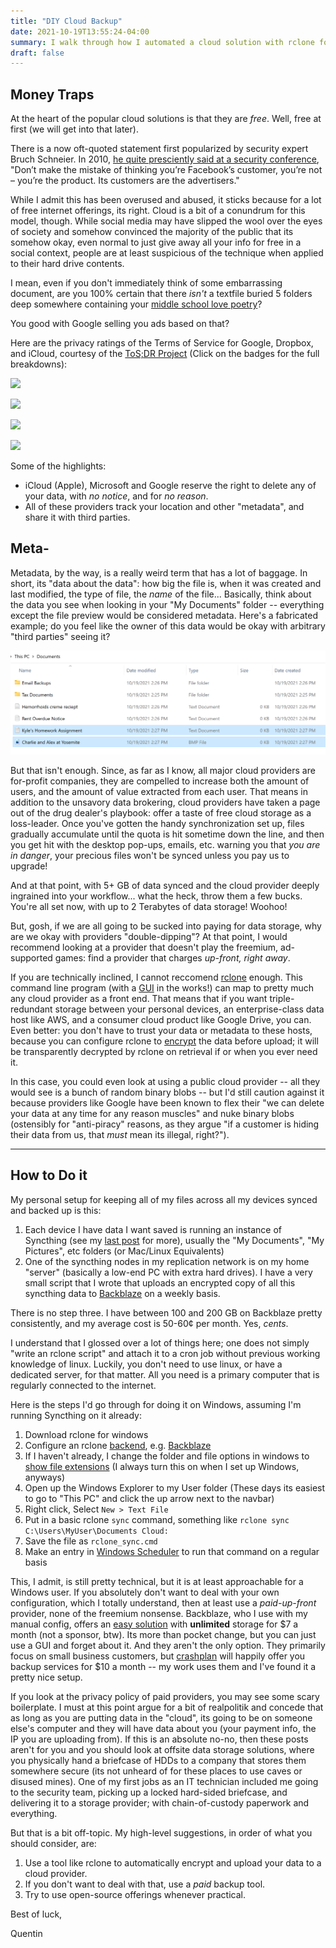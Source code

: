 ```yaml
---
title: "DIY Cloud Backup"
date: 2021-10-19T13:55:24-04:00
summary: I walk through how I automated a cloud solution with rclone for less than a dollar a month.
draft: false
---
```


## Money Traps
At the heart of the popular cloud solutions is that they are *free*. Well, free at first (we will get into that later).

There is a now oft-quoted statement first popularized by security expert Bruch Schneier. In 2010, [he quite presciently said at a security conference](https://www.information-age.com/facebook-is-deliberately-killing-privacy-says-schneier-1290603/), "Don’t make the mistake of thinking you’re Facebook’s customer, you’re not – you’re the product. Its customers are the advertisers."

While I admit this has been overused and abused, it sticks because for a lot of free internet offerings, its right. Cloud is a bit of a conundrum for this model, though. While social media may have slipped the wool over the eyes of society and somehow convinced the majority of the public that its somehow okay, even normal to just give away all your info for free in a social context, people are at least suspicious of the technique when applied to their hard drive contents.

I mean, even if you don't immediately think of some embarrassing document, are you 100% certain that there *isn't* a textfile buried 5 folders deep somewhere containing your [middle school love poetry](https://xkcd.com/1360/)?

You good with Google selling you ads based on that?

Here are the privacy ratings of the Terms of Service for Google, Dropbox, and iCloud, courtesy of the [ToS;DR Project](https://tosdr.org/en/about) (Click on the badges for the full breakdowns):

[![](https://shields.tosdr.org/en_270.svg)](https://tosdr.org/en/service/270)

[![](https://shields.tosdr.org/en_291.svg)](https://tosdr.org/en/service/291)

[![](https://shields.tosdr.org/en_217.svg)](https://tosdr.org/en/service/217)

[![](https://shields.tosdr.org/en_244.svg)](https://tosdr.org/en/service/244)

Some of the highlights:

* iCloud (Apple), Microsoft and Google reserve the right to delete any of your data, with *no notice*, and for *no reason*.
* All of these providers track your location and other "metadata", and share it with third parties.

## Meta-

Metadata, by the way, is a really weird term that has a lot of baggage. In short, its "data about the data": how big the file is, when it was created and last modified, the type of file, the *name* of the file... Basically, think about the data you see when looking in your "My Documents" folder -- everything except the file preview would be considered metadata. Here's a fabricated example; do you feel like the owner of this data would be okay with arbitrary "third parties" seeing it?

![](mydocumentsexample.png)

But that isn't enough. Since, as far as I know, all major cloud providers are for-profit companies, they are compelled to increase both the amount of users, and the amount of value extracted from each user. That means in addition to the unsavory data brokering, cloud providers have taken a page out of the drug dealer's playbook: offer a taste of free cloud storage as a loss-leader. Once you've gotten the handy synchronization set up, files gradually accumulate until the quota is hit sometime down the line, and then you get hit with the desktop pop-ups, emails, etc. warning you that *you are in danger*, your precious files won't be synced unless you pay us to upgrade!

And at that point, with 5+ GB of data synced and the cloud provider deeply ingrained into your workflow... what the heck, throw them a few bucks. You're all set now, with up to 2 Terabytes of data storage! Woohoo!

But, gosh, if we are all going to be sucked into paying for data storage, why are we okay with providers "double-dipping"? At that point, I would recommend looking at a provider that doesn't play the freemium, ad-supported games: find a provider that charges *up-front, right away*.

If you are technically inclined, I cannot reccomend [rclone](https://rclone.org/) enough. This command line program (with a [GUI](https://rclone.org/gui/) in the works!) can map to pretty much any cloud provider as a front end. That means that if you want triple-redundant storage between your personal devices, an enterprise-class data host like AWS, and a consumer cloud product like Google Drive, you can. Even better: you don't have to trust your data or metadata to these hosts, because you can configure rclone to [encrypt](https://rclone.org/crypt/) the data before upload; it will be transparently decrypted by rclone on retrieval if or when you ever need it. 

In this case, you could even look at using a public cloud provider -- all they would see is a bunch of random binary blobs -- but I'd still caution against it because providers like Google have been known to flex their "we can delete your data at any time for any reason muscles" and nuke binary blobs (ostensibly for "anti-piracy" reasons, as they argue "if a customer is hiding their data from us, that *must* mean its illegal, right?").

---
## How to Do it

My personal setup for keeping all of my files across all my devices synced and backed up is this:

1. Each device I have data I want saved is running an instance of Syncthing (see my [last post](/posts/personal-cloud/) for more), usually the "My Documents", "My Pictures", etc folders (or Mac/Linux Equivalents)
2. One of the syncthing nodes in my replication network is on my home "server" (basically a low-end PC with extra hard drives). I have a very small script that I wrote that uploads an encrypted copy of all this syncthing data to [Backblaze](https://www.backblaze.com/) on a weekly basis.

There is no step three. I have between 100 and 200 GB on Backblaze pretty consistently, and my average cost is 50-60¢ per month. Yes, *cents*.

I understand that I glossed over a lot of things here; one does not simply "write an rclone script" and attach it to a cron job without previous working knowledge of linux. Luckily, you don't need to use linux, or have a dedicated server, for that matter. All you need is a primary computer that is regularly connected to the internet.

Here is the steps I'd go through for doing it on Windows, assuming I'm running Syncthing on it already:

1. Download rclone for windows
1. Configure an rclone [backend](https://rclone.org/overview/), e.g. [Backblaze](https://rclone.org/b2/)
1. If I haven't already, I change the folder and file options in windows to [show file extensions](https://www.howtogeek.com/205086/beginner-how-to-make-windows-show-file-extensions/) (I always turn this on when I set up Windows, anyways)
1. Open up the Windows Explorer to my User folder (These days its easiest to go to "This PC" and click the up arrow next to the navbar)
1. Right click, Select `New > Text File`
1. Put in a basic rclone `sync` command, something like `rclone sync C:\Users\MyUser\Documents Cloud:`
1. Save the file as `rclone_sync.cmd`
1. Make an entry in [Windows Scheduler](https://thegeekpage.com/how-to-create-advanced-tasks-in-task-scheduler-for-windows-10/) to run that command on a regular basis

This, I admit, is still pretty technical, but it is at least approachable for a Windows user. If you absolutely don't want to deal with your own configuration, which I totally understand, then at least use a *paid-up-front* provider, none of the freemium nonsense. Backblaze, who I use with my manual config, offers an [easy solution](https://www.backblaze.com/cloud-backup.html) with **unlimited** storage for $7 a month (not a sponsor, btw). Its more than pocket change, but you can just use a GUI and forget about it. And they aren't the only option. They primarily focus on small business customers, but [crashplan](https://www.crashplan.com/en-us/pricing/) will happily offer you backup services for $10 a month -- my work uses them and I've found it a pretty nice setup.

If you look at the privacy policy of paid providers, you may see some scary boilerplate. I must at this point argue for a bit of realpolitik and concede that as long as you are putting data in the "cloud", its going to be on someone else's computer and they will have data about you (your payment info, the IP you are uploading from). If this is an absolute no-no, then these posts aren't for you and you should look at offsite data storage solutions, where you physically hand a briefcase of HDDs to a company that stores them somewhere secure (its not unheard of for these places to use caves or disused mines). One of my first jobs as an IT technician included me going to the security team, picking up a locked hard-sided briefcase, and delivering it to a storage provider; with chain-of-custody paperwork and everything.

But that is a bit off-topic. My high-level suggestions, in order of what you should consider, are:

1. Use a tool like rclone to automatically encrypt and upload your data to a cloud provider.
1. If you don't want to deal with that, use a *paid* backup tool.
1. Try to use open-source offerings whenever practical.

Best of luck,

Quentin
